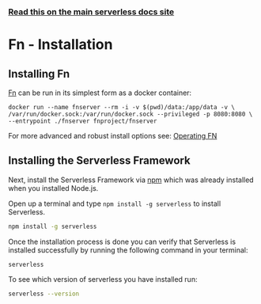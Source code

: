 <!--
title: Serverless Framework - Fn Guide - Installing The Serverless Framework and Fn
menuText: Installation
menuOrder: 3
description: How to install the Serverless Framework and start using it with Fn
layout: Doc
-->

<!-- DOCS-SITE-LINK:START automatically generated  -->

### [Read this on the main serverless docs site](https://www.serverless.com/framework/docs/providers/fn/guide/installation)

<!-- DOCS-SITE-LINK:END -->

# Fn - Installation

## Installing Fn

[Fn](https://github.com/fnproject/fn) can be run in its simplest form as a docker container:

```
docker run --name fnserver --rm -i -v $(pwd)/data:/app/data -v \
/var/run/docker.sock:/var/run/docker.sock --privileged -p 8080:8080 \
--entrypoint ./fnserver fnproject/fnserver
```

For more advanced and robust install options see: [Operating FN](https://github.com/fnproject/fn/blob/master/docs/README.md#for-operators)

## Installing the Serverless Framework

Next, install the Serverless Framework via [npm](https://npmjs.org) which was already installed when you installed Node.js.

Open up a terminal and type `npm install -g serverless` to install Serverless.

```bash
npm install -g serverless
```

Once the installation process is done you can verify that Serverless is installed successfully by running the following command in your terminal:

```bash
serverless
```

To see which version of serverless you have installed run:

```bash
serverless --version
```
